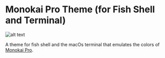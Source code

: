 
# Monokai Pro Theme (for Fish Shell and Terminal)

![alt text](https://raw.githubusercontent.com/jhouedanou/Monokai-Pro-terminal/dk.png)

A theme for fish shell and the macOs terminal that emulates the colors of[ Monokai Pro](https://www.monokai.pro).
